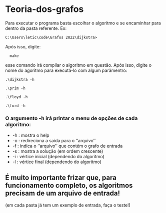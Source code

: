 # Teoria-dos-grafos

Para executar o programa basta escolhar o algoritmo e se encaminhar para dentro da pasta referente.
Ex: 
```
C:\Users\letic\code\Grafos 2022\dijkstra>
```
Após isso, digite: 
```
  make
```
esse comando irá compilar o algoritmo em questão.
Após isso, digite o nome do agoritmo para executá-lo com algum parâmentro: 
```
.\dijkstra -h 
```
```
.\prim -h
```

```
.\floyd -h
```

```
.\ford -h
```

### O argumento -h irá printar o menu de opções de cada algoritmo:
- -h : mostra o help
- -o <arquivo> : redireciona a saida para o ‘‘arquivo’’
- -f <arquivo> : indica o ‘‘arquivo’’ que contém o grafo de entrada
- -s : mostra a solução (em ordem crescente)
- -i : vértice inicial (dependendo do algoritmo)
- -l : vértice final (dependendo do algoritmo)
  
## É muito importante frizar que, para funcionamento completo, os algoritmos precisam de um arquivo de entrada! 
(em cada pasta já tem um exemplo de entrada, faça o teste!)
